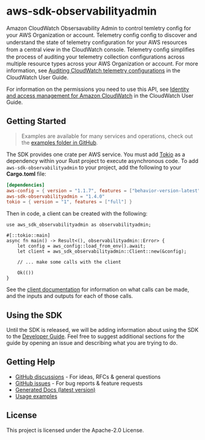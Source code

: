 # aws-sdk-observabilityadmin

Amazon CloudWatch Obsersavability Admin to control temletry config for your AWS Organization or account. Telemetry config conﬁg to discover and understand the state of telemetry conﬁguration for your AWS resources from a central view in the CloudWatch console. Telemetry conﬁg simpliﬁes the process of auditing your telemetry collection conﬁgurations across multiple resource types across your AWS Organization or account. For more information, see [Auditing CloudWatch telemetry conﬁgurations](https://docs.aws.amazon.com/AmazonCloudWatch/latest/monitoring/telemetry-config-cloudwatch.html) in the CloudWatch User Guide.

For information on the permissions you need to use this API, see [Identity and access management for Amazon CloudWatch](https://docs.aws.amazon.com/AmazonCloudWatch/latest/monitoring/auth-and-access-control-cw.html) in the CloudWatch User Guide.

## Getting Started

> Examples are available for many services and operations, check out the
> [examples folder in GitHub](https://github.com/awslabs/aws-sdk-rust/tree/main/examples).

The SDK provides one crate per AWS service. You must add [Tokio](https://crates.io/crates/tokio)
as a dependency within your Rust project to execute asynchronous code. To add `aws-sdk-observabilityadmin` to
your project, add the following to your **Cargo.toml** file:

```toml
[dependencies]
aws-config = { version = "1.1.7", features = ["behavior-version-latest"] }
aws-sdk-observabilityadmin = "1.4.0"
tokio = { version = "1", features = ["full"] }
```

Then in code, a client can be created with the following:

```rust,no_run
use aws_sdk_observabilityadmin as observabilityadmin;

#[::tokio::main]
async fn main() -> Result<(), observabilityadmin::Error> {
    let config = aws_config::load_from_env().await;
    let client = aws_sdk_observabilityadmin::Client::new(&config);

    // ... make some calls with the client

    Ok(())
}
```

See the [client documentation](https://docs.rs/aws-sdk-observabilityadmin/latest/aws_sdk_observabilityadmin/client/struct.Client.html)
for information on what calls can be made, and the inputs and outputs for each of those calls.

## Using the SDK

Until the SDK is released, we will be adding information about using the SDK to the
[Developer Guide](https://docs.aws.amazon.com/sdk-for-rust/latest/dg/welcome.html). Feel free to suggest
additional sections for the guide by opening an issue and describing what you are trying to do.

## Getting Help

* [GitHub discussions](https://github.com/awslabs/aws-sdk-rust/discussions) - For ideas, RFCs & general questions
* [GitHub issues](https://github.com/awslabs/aws-sdk-rust/issues/new/choose) - For bug reports & feature requests
* [Generated Docs (latest version)](https://awslabs.github.io/aws-sdk-rust/)
* [Usage examples](https://github.com/awslabs/aws-sdk-rust/tree/main/examples)

## License

This project is licensed under the Apache-2.0 License.

